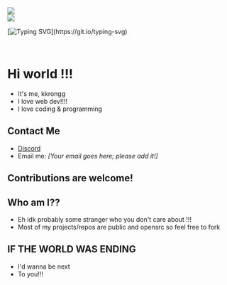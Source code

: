 <a href="https://github.com/kkronggiscool">
  <img align="center" src="https://github-readme-stats.vercel.app/api?username=kkronggiscool&theme=github_dark&hide=contribs&show_icons=true" />
</a>
<br>
<a href="https://github.com/kkronggiscool">
  <img align="center" src="https://github-readme-stats.vercel.app/api/top-langs/?username=kkronggiscool&theme=github_dark&layout=compact" />
</a>
<br>

[![Typing SVG](https://readme-typing-svg.herokuapp.com?font=Fira+Code&pause=1000&width=435&lines=I+love+coding!!!)](https://git.io/typing-svg)

<br>

# Hi world !!!
- It's me, kkrongg
- I love web dev!!!!
- I love coding & programming

## Contact Me
- [Discord](discord://-/users/931294241504764014)  
- Email me: *[Your email goes here; please add it!]*  
## Contributions are welcome!

## Who am I??
- Eh idk probably some stranger who you don't care about !!!
- Most of my projects/repos are public and opensrc so feel free to fork

## IF THE WORLD WAS ENDING
- I'd wanna be next
- To you!!!
